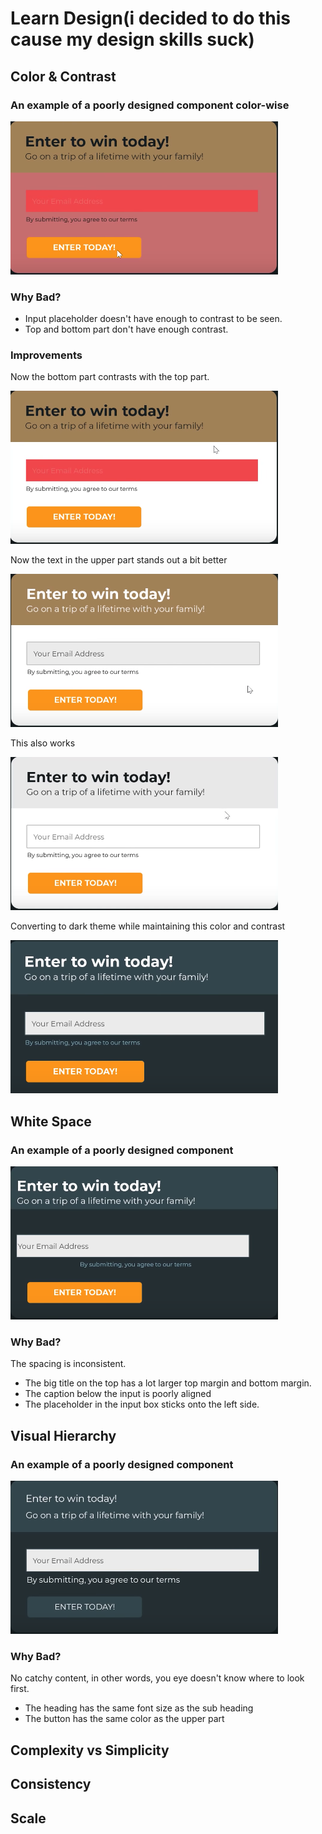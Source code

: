 # Learn Design(i decided to do this cause my design skills suck)

## Color & Contrast

### An example of a poorly designed component color-wise

![alt](assets/images/bad-color.png)

### Why Bad?

- Input placeholder doesn't have enough to contrast to be seen.
- Top and bottom part don't have enough contrast.

### Improvements

Now the bottom part contrasts with the top part.

![alt](assets/images/bad-color1.png)

Now the text in the upper part stands out a bit better

![alt](assets/images/kinda-fine-color.png)

This also works

![alt](assets/images/also-works.png)

Converting to dark theme while maintaining this color and contrast

![dark](assets/images/dark-theme.png)

## White Space

### An example of a poorly designed component

![alt](assets/images/bad-spacing.png)

### Why Bad?

The spacing is inconsistent.

- The big title on the top has a lot larger top margin and bottom margin.
- The caption below the input is poorly aligned
- The placeholder in the input box sticks onto the left side.

## Visual Hierarchy

### An example of a poorly designed component

![alt](assets/images/bad-hierarchy.png)

### Why Bad?

No catchy content, in other words, you eye doesn't know where to look first.

- The heading has the same font size as the sub heading
- The button has the same color as the upper part

## Complexity vs Simplicity

## Consistency

## Scale
